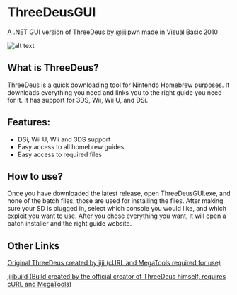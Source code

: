 # ThreeDeusGUI
A .NET GUI version of ThreeDeus by @jijipwn made in Visual Basic 2010

![alt text](https://i.imgur.com/j2qiMKD.png "Image of UI")
## What is ThreeDeus?
ThreeDeus is a quick downloading tool for Nintendo Homebrew purposes. It downloads everything you need and links you to the right guide you need for it. It has support for 3DS, Wii, Wii U, and DSi.
## Features:
* DSi, Wii U, Wii and 3DS support
* Easy access to all homebrew guides
* Easy access to required files
## How to use?
Once you have downloaded the latest release, open ThreeDeusGUI.exe, and none of the batch files, those are used for installing the files. After making sure your SD is plugged in, select which console you would like, and which exploit you want to use. After you chose everything you want, it will open a batch installer and the right guide website.
## Other Links
[Original ThreeDeus created by jiji (cURL and MegaTools required for use)](https://github.com/jijipwn/ThreeDeus/)

[jijibuild (Build created by the official creator of ThreeDeus himself, requires cURL and MegaTools)](https://github.com/jijipwn/ThreeDeus/)
